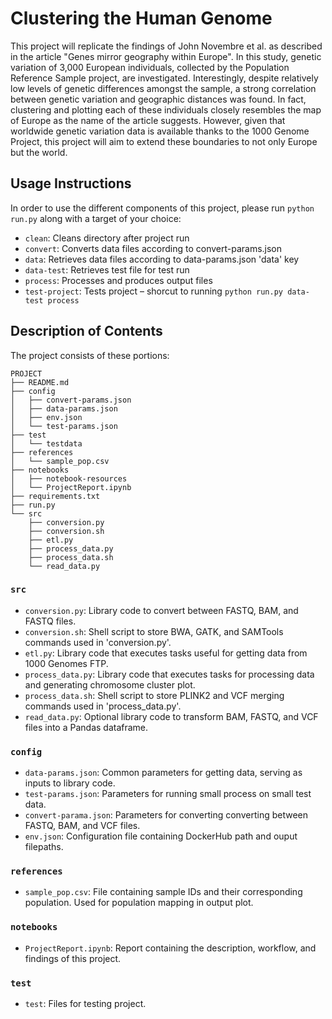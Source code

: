 
# Clustering the Human Genome

This project will replicate the findings of John Novembre et al. as described in the article "Genes mirror geography within Europe". In this study, genetic variation of 3,000 European individuals, collected by the Population Reference Sample project, are investigated. Interestingly, despite relatively low levels of genetic differences amongst the sample, a strong correlation between genetic variation and geographic distances was found. In fact, clustering and plotting each of these individuals closely resembles the map of Europe as the name of the article suggests. However, given that worldwide genetic variation data is available thanks to the 1000 Genome Project, this project will aim to extend these boundaries to not only Europe but the world.

## Usage Instructions

In order to use the different components of this project, please run `python run.py` along with a target of your choice:

* `clean`: Cleans directory after project run
* `convert`: Converts data files according to convert-params.json
* `data`: Retrieves data files according to data-params.json 'data' key
* `data-test`: Retrieves test file for test run
* `process`: Processes and produces output files
* `test-project`: Tests project – shorcut to running `python run.py data-test process`

## Description of Contents

The project consists of these portions:
```
PROJECT
├── README.md
├── config
│   ├── convert-params.json
│   ├── data-params.json
│   ├── env.json
│   └── test-params.json
├── test
│   └── testdata
├── references
│   └── sample_pop.csv
├── notebooks
│   ├── notebook-resources
│   └── ProjectReport.ipynb
├── requirements.txt
├── run.py
└── src
    ├── conversion.py
    ├── conversion.sh
    ├── etl.py
    ├── process_data.py
    ├── process_data.sh
    └── read_data.py
```

### `src`

* `conversion.py`: Library code to convert between FASTQ, BAM, and FASTQ files.
* `conversion.sh`: Shell script to store BWA, GATK, and SAMTools commands used
                   in 'conversion.py'.
* `etl.py`: Library code that executes tasks useful for getting data from 
            1000 Genomes FTP.
* `process_data.py`: Library code that executes tasks for processing data
                     and generating chromosome cluster plot.
* `process_data.sh`: Shell script to store PLINK2 and VCF merging commands used
                     in 'process_data.py'.
* `read_data.py`: Optional library code to transform BAM, FASTQ,
                  and VCF files into a Pandas dataframe.

### `config`

* `data-params.json`: Common parameters for getting data, serving as
                      inputs to library code.
* `test-params.json`: Parameters for running small process on small
                      test data.
* `convert-parama.json`: Parameters for converting converting between FASTQ,
                         BAM, and VCF files.
* `env.json`: Configuration file containing DockerHub path and ouput filepaths.

### `references`

* `sample_pop.csv`: File containing sample IDs and their corresponding population.
                    Used for population mapping in output plot.

### `notebooks`

* `ProjectReport.ipynb`: Report containing the description, workflow, and findings of this project.

### `test`

* `test`: Files for testing project.